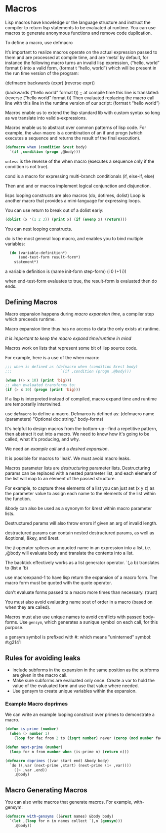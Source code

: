 # Macros

Lisp macros have knowledge or the language structure and instruct the compiler to return lisp statements to be evaluated at runtime. You can use macros to generate anonymous functions and remove code duplication. 

To define a macro, use defmacro

It’s important to realize macros operate on the actual expression passed to them and are processed at compile time, and are ‘meta’ by default, for instance the following macro turns an invalid lisp expression, (“hello, world” format t) into a valid form, (format t “hello, world”) which will be present in the run time version of the program:

(defmacro backwards (expr) (reverse expr))

(backwards (“hello world” format t))
;; at compile time this line is translated:
(reverse (“hello world” format t))
Then evaluated replacing the macro call line with this line in the runtime version of our script:
(format t “hello world”) 


Macros enable us to extend the lisp standard lib with custom syntax so long as we translate into valid s-expressions.

Macros enable us to abstract over common patterns of lisp code. For example, the `when` macro is a combination of an if and progn (which executes a sequence and returns the result of the final execution).
```lisp
(defmacro when (condition &rest body)
  `(if ,condition (progn ,@body)))
```

`unless` is the reverse of the when macro (executes a sequence only if the condition is not true).

cond is a macro for expressing multi-branch conditionals (if, else-if, else)

Then and and or macros implement logical conjunction and disjunction.

lisps looping constructs are also macros (do, dotimes, dolist)
Loop is another macro that provides a mini-language for expressing loops.

You can use return to break out of a dolist early:
```lisp
(dolist (x '(1 2 3)) (print x) (if (evenp x) (return)))
```

You can nest looping constructs.

do is the most general loop macro, and enables you to bind multiple variables:
```lisp 
  (do (variable-definition*)
      (end-test-form result-form*)
    statement*)
```

a variable definition is (name init-form step-form) (i 0 (+1 i))

when end-test-form evaluates to true, the result-form is evaluated then do ends.

## Defining Macros

Macro expansion happens during *macro expansion time*, a compiler step which preceeds runtime.

Macro expansion time thus has no access to data the only exists at runtime.

*It is important to keep the macro expand time/runtime in mind*

Macros work on lists that represent some bit of lisp source code.

For example, here is a use of the when macro:
```lisp
;;; when is defined as (defmacro when (condition &rest body)
;;;                      `(if ,condition (progn ,@body)))

(when ((> x 10) (print 'big)))
;; when evaluated transforms to:
(if (> x 10) (progn (print 'big)))
```

If a lisp is interpreted instead of compiled, macro expand time and runtime are temporarily intertwined.

use `defmacro` to define a macro. Defmarco is defined as:
(defmacro name (parameters)
  "Optional doc string."
  body-forms)

It's helpful to design macros from the bottom-up--find a repetitive pattern, then abstract it out into a macro. We need to know how it's going to be called, what it's producing, and why. 

We need an *example call* and a *desired expansion*.

It is possible for macros to 'leak'. We must avoid macro leaks. 

Macros parameter lists are *destructuring* parameter lists. Destructuring params can be replaced with a nested parameter list, and each element of the list will map to an element of the passed structure. 

For example, to capture three elements of a list you can just set (x y z) as the parameter value to assign each name to the elements of the list within the function.

&body can also be used as a synonym for &rest within macro parameter lists.

Destructured params will also throw errors if given an arg of invalid length.

destructured params can contain nested destructured params, as well as &optional, &key, and &rest.

the `@` operator splices an unquoted name in an expression into a list, i.e. ,@body will evaluate body and translate the contents into a list.

The backtick effectively works as a list generator operator.
\`(,a b) translates to (list a 'b)

use macroexpand-1 to have lisp return the expansion of a macro form. The macro form must be quoted with the quote operator.

don't evaluate forms passed to a macro more times than necessary.
(trust)


You must also avoid evaluating name sout of order in a macro (based on when they are called).

Macros must also use unique names to avoid conflicts with passed body-forms. Use `gensym`, which generates a sunique symbol on each call, for this purpose.

a gensym symbol is prefixed with #: which means "uninterned" symbol:
\#:g2141

## Rules for avoiding leaks

* Include subforms in the expansion in the same position as the subforms are given in the macro call.
* Make sure subforms are evaluated only once. Create a var to hold the value of the evaluated form and use that value where needed.
* Use gensym to create unique variables within the expansion.

### Example Macro doprimes

We can write an example looping construct over primes to demonstrate a macro.
```lisp
(defun is-prime (number)
  (when (> number 1)
    (loop for fac from 2 to (isqrt number) never (zerop (mod number fac)))))

(defun next-prime (number)
  (loop for n from number when (is-prime n) (return n)))

(defmacro doprimes ((var start end) &body body)
  `do ((,var (next-prime ,start) (next-prime (1+ ,var))))
    ((> ,var ,end))
    ,@body)
```

## Macro Generating Macros

You can also write macros that generate macros. For example, with-gensym:
```lisp
(defmacro with-gensyms ((&rest names) &body body)
  `(let ,(loop for n in names collect `(,n (gensym)))
    ,@body))
```


